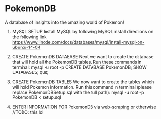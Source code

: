 # PokemonDB
A database of insights into the amazing world of Pokemon!

1. MySQL SETUP
Install MySQL by following MySQL install directions on the following link.
https://www.linode.com/docs/databases/mysql/install-mysql-on-ubuntu-14-04

2. CREATE PokemonDB DATABASE
Next we want to create the database that will hold all the PokemonDB tables.
Run these commands in terminal: 
mysql -u root -p
CREATE DATABASE PokemonDB;
SHOW DATABASES;
quit;

3. CREATE PokemonDB TABLES
We now want to create the tables which will hold Pokemon information.
Run this command in terminal (please replace PokemonDBSetup.sql with the full path):
mysql -u root -p PokemonDB < setup.sql

4. ENTER INFORMATION FOR PokemonDB via web-scraping or otherwise //TODO: this lol
